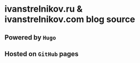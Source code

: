 # ivanstrelnikov.ru &amp; ivanstrelnikov.com blog source
## Powered by `Hugo`
## Hosted on `GitHub` pages